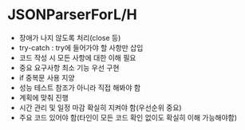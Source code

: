 # JSONParserForL/H
- 장애가 나지 않도록 처리(close 등)
- try-catch : try에 들어가야 할 사항만 삽입
- 코드 작성 시 모든 사항에 대한 이해 필요
- 중요 요구사항 최소 기능 우선 구현
- if 중복문 사용 지양
- 성능 테스트 참조가 아니라 직접 해봐야 함
- 계획에 맞춰 진행
- 시간 관리 및 일정 마감 확실히 지켜야 함(우선순위 중요)
- 주요 코드 있어야 함(타인이 모든 코드 확인 없이도 확실히 이해 가능해야함)
